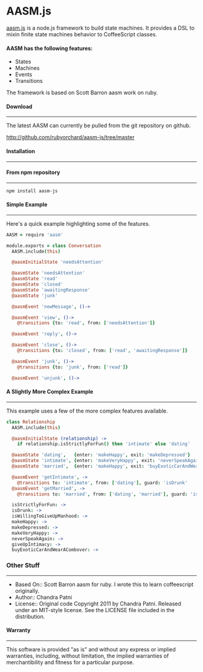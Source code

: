 # AASM.js

[aasm.js]( http://github.com/cpatni/aasm-js) is a node.js framework to build state machines. It provides
a DSL to mixin finite state machines behavior to CoffeeScript classes. 

#### AASM has the following features:

 * States
 * Machines
 * Events
 * Transitions

The framework is based on Scott Barron aasm work on ruby.

#### Download
--------

The latest AASM can currently be pulled from the git repository on github.

  http://github.com/rubyorchard/aasm-js/tree/master


#### Installation
--------

#### From npm repository
--------

```bash
npm install aasm-js
```

#### Simple Example
--------

Here's a quick example highlighting some of the features.

```coffeescript
AASM = require 'aasm'

module.exports = class Conversation
  AASM.include(this)

  @aasmInitialState 'needsAttention'

  @aasmState 'needsAttention'
  @aasmState 'read'
  @aasmState 'closed'
  @aasmState 'awaitingResponse'
  @aasmState 'junk'

  @aasmEvent 'newMessage', ()->

  @aasmEvent 'view', ()->
    @transitions {to: 'read', from: ['needsAttention']}

  @aasmEvent 'reply', ()->

  @aasmEvent 'close', ()->
    @transitions {to: 'closed', from: ['read', 'awaitingResponse']}

  @aasmEvent 'junk', ()->
    @transitions {to: 'junk', from: ['read']}

  @aasmEvent 'unjunk', ()->
```

#### A Slightly More Complex Example
--------

This example uses a few of the more complex features available.

```coffeescript
class Relationship
  AASM.include(this)

  @aasmInitialState (relationship) ->
    if relationship.isStrictlyForFun() then 'intimate' else 'dating'

  @aasmState 'dating',   {enter: 'makeHappy', exit: 'makeDepressed'}
  @aasmState 'intimate', {enter: 'makeVeryHappy', exit: 'neverSpeakAgain'}
  @aasmState 'married',  {enter: 'makeHappy', exit: 'buyExoticCarAndWearACombover'}

  @aasmEvent 'getIntimate', ->
    @transitions to: 'intimate', from: ['dating'], guard: 'isDrunk'
  @aasmEvent 'getMarried', ->
    @transitions to: 'married', from: ['dating', 'married'], guard: 'isWillingToGiveUpManhood'

  isStrictlyForFun: ->
  isDrunk: ->
  isWillingToGiveUpManhood: ->
  makeHappy: ->
  makeDepressed: ->
  makeVeryHappy: ->
  neverSpeakAgain: ->
  giveUpIntimacy: ->
  buyExoticCarAndWearACombover: ->
```

### Other Stuff
--------

 * Based On:: Scott Barron aasm for ruby. I wrote this to learn coffeescript originally.
 * Author::  Chandra Patni
 * License:: Original code Copyright 2011 by Chandra Patni.
             Released under an MIT-style license.  See the LICENSE  file
             included in the distribution.

#### Warranty
--------

This software is provided "as is" and without any express or
implied warranties, including, without limitation, the implied
warranties of merchantibility and fitness for a particular
purpose.
